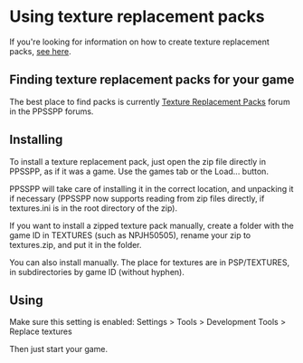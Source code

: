 # Using texture replacement packs

If you're looking for information on how to create texture replacement packs, [see here](/docs/reference/texture-replacement).

## Finding texture replacement packs for your game

The best place to find packs is currently [Texture Replacement Packs](https://forums.ppsspp.org/forumdisplay.php?fid=36) forum in the PPSSPP forums.

## Installing

To install a texture replacement pack, just open the zip file directly in PPSSPP, as if it was a game. Use the games tab or the Load... button.

PPSSPP will take care of installing it in the correct location, and unpacking it if necessary (PPSSPP now supports reading from zip files directly, if textures.ini is in the root directory of the zip).

If you want to install a zipped texture pack manually, create a folder with the game ID in TEXTURES (such as NPJH50505), rename your zip to textures.zip, and put it in the folder.

You can also install manually. The place for textures are in PSP/TEXTURES, in subdirectories by game ID (without hyphen).

## Using

Make sure this setting is enabled: Settings > Tools > Development Tools > Replace textures

Then just start your game.